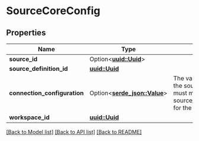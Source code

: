 # SourceCoreConfig

## Properties

Name | Type | Description | Notes
------------ | ------------- | ------------- | -------------
**source_id** | Option<[**uuid::Uuid**](uuid::Uuid.md)> |  | [optional]
**source_definition_id** | [**uuid::Uuid**](uuid::Uuid.md) |  | 
**connection_configuration** | Option<[**serde_json::Value**](.md)> | The values required to configure the source. The schema for this must match the schema return by source_definition_specifications/get for the source. | 
**workspace_id** | [**uuid::Uuid**](uuid::Uuid.md) |  | 

[[Back to Model list]](../README.md#documentation-for-models) [[Back to API list]](../README.md#documentation-for-api-endpoints) [[Back to README]](../README.md)


